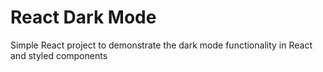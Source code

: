 # React Dark Mode

Simple React project to demonstrate the dark mode functionality in React and styled components
